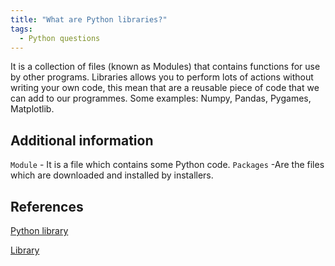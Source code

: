 ```yaml
---
title: "What are Python libraries?"
tags:
  - Python questions
---
```


It is a collection of files (known as Modules) that contains functions for use by other programs. Libraries allows you to perform lots of actions without writing your own code, this mean that are a reusable piece of code that we can add to our programmes. Some examples: Numpy, Pandas, Pygames, Matplotlib.

## Additional information

`Module` - It is a file which contains some Python code.
`Packages` -Are the files which are downloaded and installed by installers.

## References

[Python library](https://www.quora.com/What-is-a-Python-library-and-what-can-I-use-it-for?share=1)

[Library](https://www.codingninjas.com/blog/2020/07/24/python-libraries-and-their-features/)
